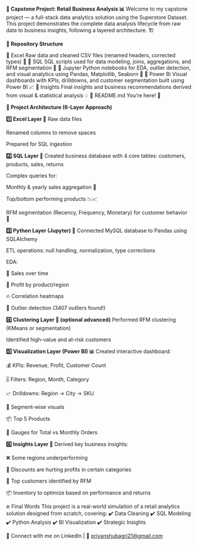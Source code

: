 **🚀 Capstone Project: Retail Business Analysis 📊**
Welcome to my capstone project — a full-stack data analytics solution using the Superstore Dataset. This project demonstrates the complete data analysis lifecycle from raw data to business insights, following a layered architecture. 🏗️

**📁 Repository Structure**

📂 Excel	Raw data and cleaned CSV files (renamed headers, corrected types) 📄
📂 SQL	SQL scripts used for data modeling, joins, aggregations, and RFM segmentation 🧠
📂 Jupyter	Python notebooks for EDA, outlier detection, and visual analytics using Pandas, Matplotlib, Seaborn 🐍
📂 Power Bi	Visual dashboards with KPIs, drilldowns, and customer segmentation built using Power BI 📈
📂 Insights	Final insights and business recommendations derived from visual & statistical analysis 💡
📄 README.md	You’re here! 👋

**🧱 Project Architecture (6-Layer Approach)**

**1️⃣ Excel Layer 📑**
Raw data files

Renamed columns to remove spaces

Prepared for SQL ingestion

**2️⃣ SQL Layer 💽**
Created business database with 4 core tables: customers, products, sales, returns

Complex queries for:

Monthly & yearly sales aggregation 📅

Top/bottom performing products 📉📈

RFM segmentation (Recency, Frequency, Monetary) for customer behavior 🧠

**3️⃣ Python Layer (Jupyter) 🐍**
Connected MySQL database to Pandas using SQLAlchemy

ETL operations: null handling, normalization, type corrections

EDA:

📆 Sales over time

💸 Profit by product/region

🔥 Correlation heatmaps

🚨 Outlier detection (3407 outliers found!)

**4️⃣ Clustering Layer 🎯 (optional advanced)**
Performed RFM clustering (KMeans or segmentation)

Identified high-value and at-risk customers

**5️⃣ Visualization Layer (Power BI) 📊**
Created interactive dashboard:

💰 KPIs: Revenue, Profit, Customer Count

🎚️ Filters: Region, Month, Category

📈 Drilldowns: Region → City → SKU

🧠 Segment-wise visuals

📦 Top 5 Products

🎯 Gauges for Total vs Monthly Orders

**6️⃣ Insights Layer 🧠**
Derived key business insights:

❌ Some regions underperforming

🎁 Discounts are hurting profits in certain categories

🥇 Top customers identified by RFM

📦 Inventory to optimize based on performance and returns

🔚 Final Words
This project is a real-world simulation of a retail analytics solution designed from scratch, covering:
✔️ Data Cleaning
✔️ SQL Modeling
✔️ Python Analysis
✔️ BI Visualization
✔️ Strategic Insights

🔗 Connect with me on LinkedIn | 📧 priyanshubagri21@gmail.com
